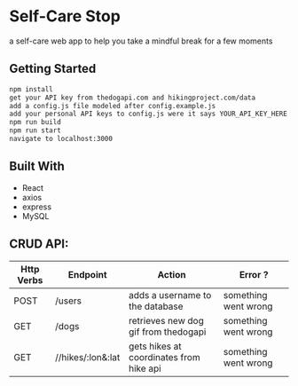 # Self-Care Stop
a self-care web app to help you take a mindful break for a few moments

## Getting Started
```sh
npm install
get your API key from thedogapi.com and hikingproject.com/data
add a config.js file modeled after config.example.js
add your personal API keys to config.js were it says YOUR_API_KEY_HERE
npm run build
npm run start
navigate to localhost:3000
```

## Built With

* React
* axios
* express
* MySQL

## CRUD API:
| Http Verbs | Endpoint           | Action                                 | Error ?            |
|------------|--------------------|----------------------------------------|--------------------|
| POST       | /users             | adds a username to the database        |something went wrong|
| GET        | /dogs              | retrieves new dog gif from thedogapi   |something went wrong|
| GET        | //hikes/:lon&:lat  | gets hikes at coordinates from hike api|something went wrong|

